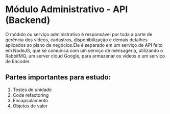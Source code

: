 # Módulo Administrativo - API (Backend)
O módulo ou serviço administrativo é responsável por toda a parte de gerência dos vídeos, cadastros, disponibilização e demais detalhes aplicados so plano de negócios.Ele é separado em um serviço de API feito em NodeJS, que se comunica com um serviço de mensageria, utilizando o RabbitMQ, um server cloud Google, para armazenar os vídeos e um serviço de Encoder.

## Partes importantes para estudo:
1. Testes de unidade
2. Code refactoring
3. Encapsulamento
4. Objetos de valor